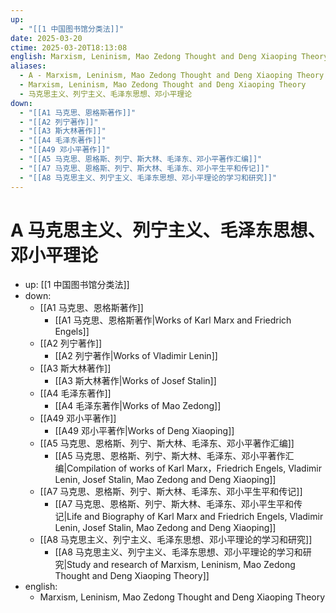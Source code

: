 ```yaml
---
up:
  - "[[1 中国图书馆分类法]]"
date: 2025-03-20
ctime: 2025-03-20T18:13:08
english: Marxism, Leninism, Mao Zedong Thought and Deng Xiaoping Theory
aliases:
  - A - Marxism, Leninism, Mao Zedong Thought and Deng Xiaoping Theory
  - Marxism, Leninism, Mao Zedong Thought and Deng Xiaoping Theory
  - 马克思主义、列宁主义、毛泽东思想、邓小平理论
down:
  - "[[A1 马克思、恩格斯著作]]"
  - "[[A2 列宁著作]]"
  - "[[A3 斯大林著作]]"
  - "[[A4 毛泽东著作]]"
  - "[[A49 邓小平著作]]"
  - "[[A5 马克思、恩格斯、列宁、斯大林、毛泽东、邓小平著作汇编]]"
  - "[[A7 马克思、恩格斯、列宁、斯大林、毛泽东、邓小平生平和传记]]"
  - "[[A8 马克思主义、列宁主义、毛泽东思想、邓小平理论的学习和研究]]"
---
```


# A 马克思主义、列宁主义、毛泽东思想、邓小平理论

- up: [[1 中国图书馆分类法]]
- down:
	- [[A1 马克思、恩格斯著作]]
		- [[A1 马克思、恩格斯著作|Works of Karl Marx and Friedrich Engels]]
	- [[A2 列宁著作]]
		- [[A2 列宁著作|Works of Vladimir Lenin]]
	- [[A3 斯大林著作]]
		- [[A3 斯大林著作|Works of Josef Stalin]]
	- [[A4 毛泽东著作]]
		- [[A4 毛泽东著作|Works of Mao Zedong]]
	- [[A49 邓小平著作]]
		- [[A49 邓小平著作|Works of Deng Xiaoping]]
	- [[A5 马克思、恩格斯、列宁、斯大林、毛泽东、邓小平著作汇编]]
		- [[A5 马克思、恩格斯、列宁、斯大林、毛泽东、邓小平著作汇编|Compilation of works of Karl Marx，Friedrich Engels, Vladimir Lenin, Josef Stalin, Mao Zedong and Deng Xiaoping]]
	- [[A7 马克思、恩格斯、列宁、斯大林、毛泽东、邓小平生平和传记]]
		- [[A7 马克思、恩格斯、列宁、斯大林、毛泽东、邓小平生平和传记|Life and Biography of Karl Marx and Friedrich Engels, Vladimir Lenin, Josef Stalin, Mao Zedong and Deng Xiaoping]]
	- [[A8 马克思主义、列宁主义、毛泽东思想、邓小平理论的学习和研究]]
		- [[A8 马克思主义、列宁主义、毛泽东思想、邓小平理论的学习和研究|Study and research of Marxism, Leninism, Mao Zedong Thought and Deng Xiaoping Theory]]
- english:
	- Marxism, Leninism, Mao Zedong Thought and Deng Xiaoping Theory
